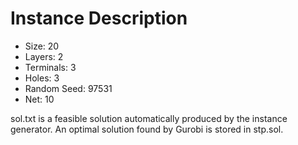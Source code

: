 # Instance Description

* Size: 20
* Layers: 2
* Terminals: 3
* Holes: 3
* Random Seed: 97531
* Net: 10

sol.txt is a feasible solution automatically produced by the instance generator. An optimal solution found by Gurobi is stored in stp.sol.
